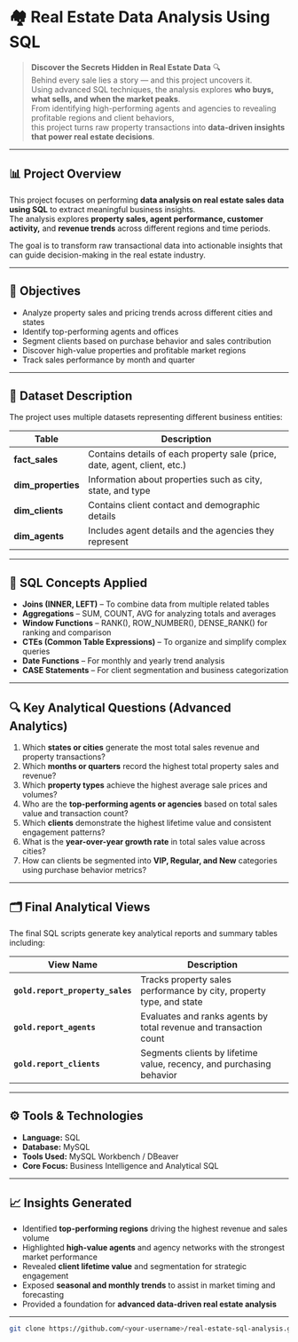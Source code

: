 # 🏘️ Real Estate Data Analysis Using SQL  

> **Discover the Secrets Hidden in Real Estate Data** 🔍  
> Behind every sale lies a story — and this project uncovers it.  
> Using advanced SQL techniques, the analysis explores **who buys, what sells, and when the market peaks**.  
> From identifying high-performing agents and agencies to revealing profitable regions and client behaviors,  
> this project turns raw property transactions into **data-driven insights that power real estate decisions**.

---

## 📊 Project Overview
This project focuses on performing **data analysis on real estate sales data using SQL** to extract meaningful business insights.  
The analysis explores **property sales, agent performance, customer activity,** and **revenue trends** across different regions and time periods.

The goal is to transform raw transactional data into actionable insights that can guide decision-making in the real estate industry.

---

## 🎯 Objectives
- Analyze property sales and pricing trends across different cities and states  
- Identify top-performing agents and offices  
- Segment clients based on purchase behavior and sales contribution  
- Discover high-value properties and profitable market regions  
- Track sales performance by month and quarter  

---

## 🧩 Dataset Description
The project uses multiple datasets representing different business entities:

| Table | Description |
|--------|--------------|
| **fact_sales** | Contains details of each property sale (price, date, agent, client, etc.) |
| **dim_properties** | Information about properties such as city, state, and type |
| **dim_clients** | Contains client contact and demographic details |
| **dim_agents** | Includes agent details and the agencies they represent |

---

## 🧮 SQL Concepts Applied
- **Joins (INNER, LEFT)** – To combine data from multiple related tables  
- **Aggregations** – SUM, COUNT, AVG for analyzing totals and averages  
- **Window Functions** – RANK(), ROW_NUMBER(), DENSE_RANK() for ranking and comparison  
- **CTEs (Common Table Expressions)** – To organize and simplify complex queries  
- **Date Functions** – For monthly and yearly trend analysis  
- **CASE Statements** – For client segmentation and business categorization  

---

## 🔍 Key Analytical Questions (Advanced Analytics)
1. Which **states or cities** generate the most total sales revenue and property transactions?  
2. Which **months or quarters** record the highest total property sales and revenue?  
3. Which **property types** achieve the highest average sale prices and volumes?  
4. Who are the **top-performing agents or agencies** based on total sales value and transaction count?  
5. Which **clients** demonstrate the highest lifetime value and consistent engagement patterns?  
6. What is the **year-over-year growth rate** in total sales value across cities?  
7. How can clients be segmented into **VIP, Regular, and New** categories using purchase behavior metrics?  

---

## 🗂️ Final Analytical Views
The final SQL scripts generate key analytical reports and summary tables including:

| View Name | Description |
|------------|--------------|
| **`gold.report_property_sales`** | Tracks property sales performance by city, property type, and state |
| **`gold.report_agents`** | Evaluates and ranks agents by total revenue and transaction count |
| **`gold.report_clients`** | Segments clients by lifetime value, recency, and purchasing behavior |

---

## ⚙️ Tools & Technologies
- **Language:** SQL  
- **Database:** MySQL  
- **Tools Used:** MySQL Workbench / DBeaver  
- **Core Focus:** Business Intelligence and Analytical SQL  

---

## 📈 Insights Generated
- Identified **top-performing regions** driving the highest revenue and sales volume  
- Highlighted **high-value agents** and agency networks with the strongest market performance  
- Revealed **client lifetime value** and segmentation for strategic engagement  
- Exposed **seasonal and monthly trends** to assist in market timing and forecasting  
- Provided a foundation for **advanced data-driven real estate analysis**

---
   ```bash
   git clone https://github.com/<your-username>/real-estate-sql-analysis.git
